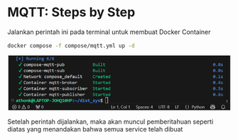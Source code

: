 # MQTT: Steps by Step
Jalankan perintah ini pada terminal untuk membuat Docker Container 
```bash
docker compose -f compose/mqtt.yml up -d
```
<p align="center">
  <img src="Assets/Compose_MQTT.png" width="500" />
</p>
Setelah perintah dijalankan, maka akan muncul pemberitahuan seperti diatas yang menandakan bahwa semua service telah dibuat